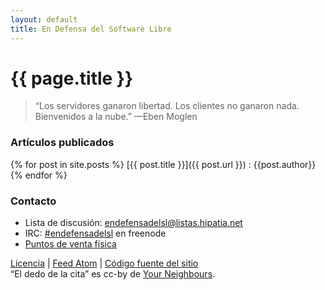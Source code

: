 ```yaml
---
layout: default
title: En Defensa del Software Libre
---
```


# {{ page.title }}

> &#8220;Los servidores ganaron libertad. Los clientes no ganaron nada.
> Bienvenidos a la nube.&#8221; &mdash;Eben Moglen


### Artículos publicados

{% for post in site.posts %}
[{{ post.title }}]({{ post.url }})
:   {{post.author}}
{% endfor %}


### Contacto

* Lista de discusión: [endefensadelsl@listas.hipatia.net][0]
* IRC: [#endefensadelsl][1] en freenode
* [Puntos de venta física][6]

[Licencia][5] | [Feed Atom][3] | [Código fuente del sitio][4]  
&#8220;El dedo de la cita&#8221; es cc-by de [Your Neighbours][2].


[0]: http://listas.hipatia.net/cgi-bin/mailman/listinfo/endefensadelsl "Lista de correo"
[1]: irc://freenode.net/#endefensadelsl "IRC freenode"
[2]: http://yourneighbours.de/web-design/free-retro-icon-set/ "Your Neighbours"
[3]: /atom.xml "Feed"
[4]: git://kiwwwi.com.ar/endefensadelsl.org "Repositorio git"
[5]: /licencia.html "Licencia del sitio"
[6]: /ventas.html "Puntos de venta física"
